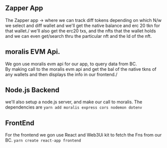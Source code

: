 ## Zapper App 


The Zapper app -> where we can track diff tokens depending on which N/w we select and diff wallet and we'll get the native balance and erc 20 tkn for that wallet./
we'll also get the erc20 txs, and the nfts that the wallet holds and we can even get/search thru the particular nft and the Id of the nft.

## moralis EVM Api.

We gon use moralis evm api for our app, to query data from BC.\
By making call to the moralis evm api and get the bal of the native tkns of any wallets and then displays the info in our frontend./

## Node.js Backend

we'll also setup a node.js server, and make our call to moralis.
The dependencies are ```yarn add moralis express cors nodemon dotenv```

## FrontEnd 

For the frontend we gon use React and Web3Ui kit to fetch the Fns from our BC.
```yarn create react-app frontend```

